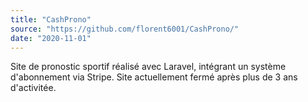 ```yaml
---
title: "CashProno"
source: "https://github.com/florent6001/CashProno/"
date: "2020-11-01"
---
```


Site de pronostic sportif réalisé avec Laravel, intégrant un système d'abonnement via Stripe. Site actuellement fermé après plus de 3 ans d'activitée.
